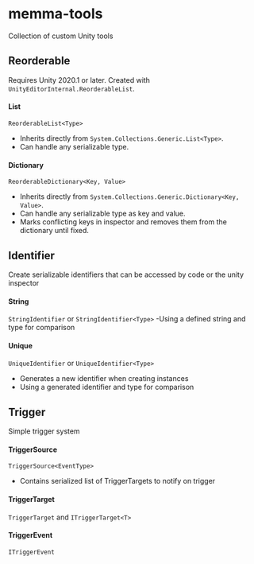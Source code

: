 # memma-tools
Collection of custom Unity tools

## Reorderable
Requires Unity 2020.1 or later.
Created with `UnityEditorInternal.ReorderableList`.

#### List
`ReorderableList<Type>`
- Inherits directly from `System.Collections.Generic.List<Type>`.
- Can handle any serializable type.

#### Dictionary
`ReorderableDictionary<Key, Value>`
- Inherits directly from `System.Collections.Generic.Dictionary<Key, Value>`.
- Can handle any serializable type as key and value.
- Marks conflicting keys in inspector and removes them from the dictionary until fixed.

## Identifier
Create serializable identifiers that can be accessed by code or the unity inspector

#### String
`StringIdentifier` or `StringIdentifier<Type>`
-Using a defined string and type for comparison

#### Unique
`UniqueIdentifier` or `UniqueIdentifier<Type>`
- Generates a new identifier when creating instances
- Using a generated identifier and type for comparison

## Trigger
Simple trigger system

#### TriggerSource
`TriggerSource<EventType>`
- Contains serialized list of TriggerTargets to notify on trigger

#### TriggerTarget
`TriggerTarget` and `ITriggerTarget<T>`

#### TriggerEvent
`ITriggerEvent`
